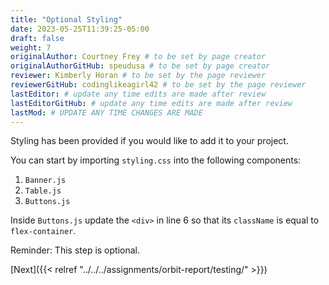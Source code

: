 ```yaml
---
title: "Optional Styling"
date: 2023-05-25T11:39:25-05:00
draft: false
weight: 7
originalAuthor: Courtney Frey # to be set by page creator
originalAuthorGitHub: speudusa # to be set by page creator
reviewer: Kimberly Horan # to be set by the page reviewer
reviewerGitHub: codinglikeagirl42 # to be set by the page reviewer
lastEditor: # update any time edits are made after review
lastEditorGitHub: # update any time edits are made after review
lastMod: # UPDATE ANY TIME CHANGES ARE MADE
---
```


Styling has been provided if you would like to add it to your project.

You can start by importing `styling.css` into the following components:
1. `Banner.js`
1. `Table.js`
1. `Buttons.js`

Inside `Buttons.js` update the `<div>` in line 6 so that its `className` is equal to `flex-container`.  

Reminder: This step is optional.

[Next]({{< relref "../../../assignments/orbit-report/testing/" >}}) 